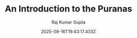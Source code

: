 ---
title: "An Introduction to the Puranas"
date: "2025-08-16T19:43:17.433Z"
author: "Raj Kumar Gupta"
read_year: "NO"
recommendation: '3'
url: /bookshelf/an-introduction-to-the-puranas
---
